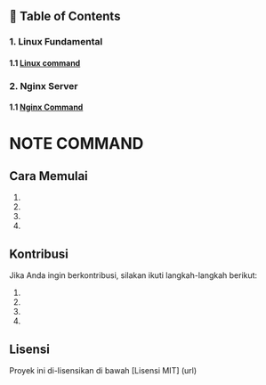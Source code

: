 ## 📂 Table of Contents


### 1. Linux Fundamental
#### 1.1 [Linux command](https://github.com/irkhamhaq/irkhamweb/blob/main/Linux.md)
### 2. Nginx Server
#### 1.1 [Nginx Command](https://github.com/irkhamhaq/irkhamweb/blob/main/Nginx.md)
### 
# NOTE COMMAND




## Cara Memulai

1.  
2.  
3.  
4.  

## Kontribusi

Jika Anda ingin berkontribusi, silakan ikuti langkah-langkah berikut:

1.  
2.  
3.  
4.  

## Lisensi

Proyek ini di-lisensikan di bawah [Lisensi MIT] (url)
